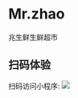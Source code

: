 # Mr.zhao

兆生鲜生鲜超市

## 扫码体验

扫码访问小程序:
![](http://ww1.sinaimg.cn/large/df551ea5ly1g2u06nw56ej20760760tn.jpg)
